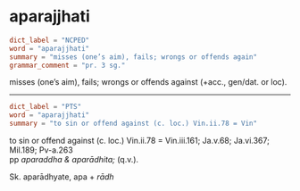 # aparajjhati

``` toml
dict_label = "NCPED"
word = "aparajjhati"
summary = "misses (one’s aim), fails; wrongs or offends again"
grammar_comment = "pr. 3 sg."
```

misses (one’s aim), fails; wrongs or offends against (\+acc., gen/dat. or loc).

--------------------

``` toml
dict_label = "PTS"
word = "aparajjhati"
summary = "to sin or offend against (c. loc.) Vin.ii.78 = Vin"
```

to sin or offend against (c. loc.) Vin.ii.78 = Vin.iii.161; Ja.v.68; Ja.vi.367; Mil.189; Pv\-a.263  
pp *aparaddha & aparādhita;* (q.v.).

Sk. aparādhyate, apa \+ *rādh*

